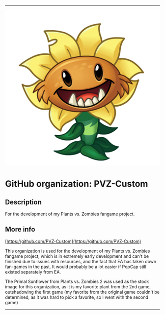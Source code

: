 
***

![PrimalSunflower_1200x1200.png failed to load. The file may be missing or corrupt. Check the file path for errors first.](/AdditionalInfo/1/PVZ-Custom/PrimalSunflower_1200x1200.png)

# GitHub organization: PVZ-Custom

## Description

For the development of my Plants vs. Zombies fangame project.

## More info

[https://github.com/PVZ-Custom](https://github.com/PVZ-Custom)

This organization is used for the development of my Plants vs. Zombies fangame project, which is in extremely early development and can't be finished due to issues with resources, and the fact that EA has taken down fan-games in the past. It would probably be a lot easier if PopCap still existed separately from EA.

The Primal Sunflower from Plants vs. Zombies 2 was used as the stock image for this organization, as it is my favorite plant from the 2nd game, outshadowing the first game (my favorite from the original game couldn't be determined, as it was hard to pick a favorite, so I went with the second game)

***
